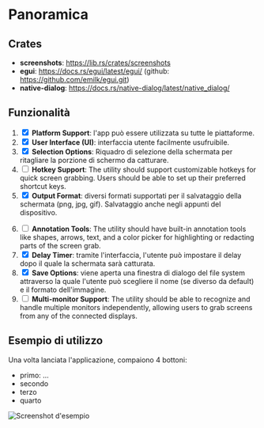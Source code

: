 # Panoramica
## Crates
- **screenshots**: https://lib.rs/crates/screenshots
- **egui**: https://docs.rs/egui/latest/egui/ (github: https://github.com/emilk/egui.git)
- **native-dialog**: https://docs.rs/native-dialog/latest/native_dialog/

## Funzionalità
1. <input type='checkbox' checked /> **Platform Support**: l'app può essere utilizzata su tutte le piattaforme.
2. <input type='checkbox' checked /> **User Interface (UI)**: interfaccia utente facilmente usufruibile.
3. <input type='checkbox' checked /> **Selection Options**: Riquadro di selezione della schermata per ritagliare la porzione di schermo da catturare.
4. <input type='checkbox' /> **Hotkey Support**: The utility should support customizable hotkeys for quick
screen grabbing. Users should be able to set up their preferred shortcut keys.
5. <input type='checkbox' checked /> **Output Format**: diversi formati supportati per il salvataggio della schermata (png, jpg, gif). Salvataggio anche negli appunti del dispositivo.
<!-- FUNZIONALITÀ BONUS -->
6. <input type='checkbox' /> **Annotation Tools**: The utility should have built-in annotation tools like
shapes, arrows, text, and a color picker for highlighting or redacting parts of
the screen grab.
7. <input type='checkbox' checked /> **Delay Timer**: tramite l'interfaccia, l'utente può impostare il delay dopo il quale la schermata sarà catturata.
8. <input type='checkbox' checked /> **Save Options**: viene aperta una finestra di dialogo del file system attraverso la quale l'utente può scegliere il nome (se diverso da default) e il formato dell'immagine.
9. <input type='checkbox' /> **Multi-monitor Support**: The utility should be able to recognize and handle
multiple monitors independently, allowing users to grab screens from any of the connected 
displays.


## Esempio di utilizzo
Una volta lanciata l'applicazione, compaiono 4 bottoni:
- primo: ...
- secondo
- terzo
- quarto

![Screenshot d'esempio](esempio.png)